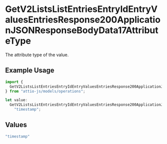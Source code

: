 # GetV2ListsListEntriesEntryIdEntryValuesEntriesResponse200ApplicationJSONResponseBodyData17AttributeType

The attribute type of the value.

## Example Usage

```typescript
import {
  GetV2ListsListEntriesEntryIdEntryValuesEntriesResponse200ApplicationJSONResponseBodyData17AttributeType,
} from "attio-js/models/operations";

let value:
  GetV2ListsListEntriesEntryIdEntryValuesEntriesResponse200ApplicationJSONResponseBodyData17AttributeType =
    "timestamp";
```

## Values

```typescript
"timestamp"
```